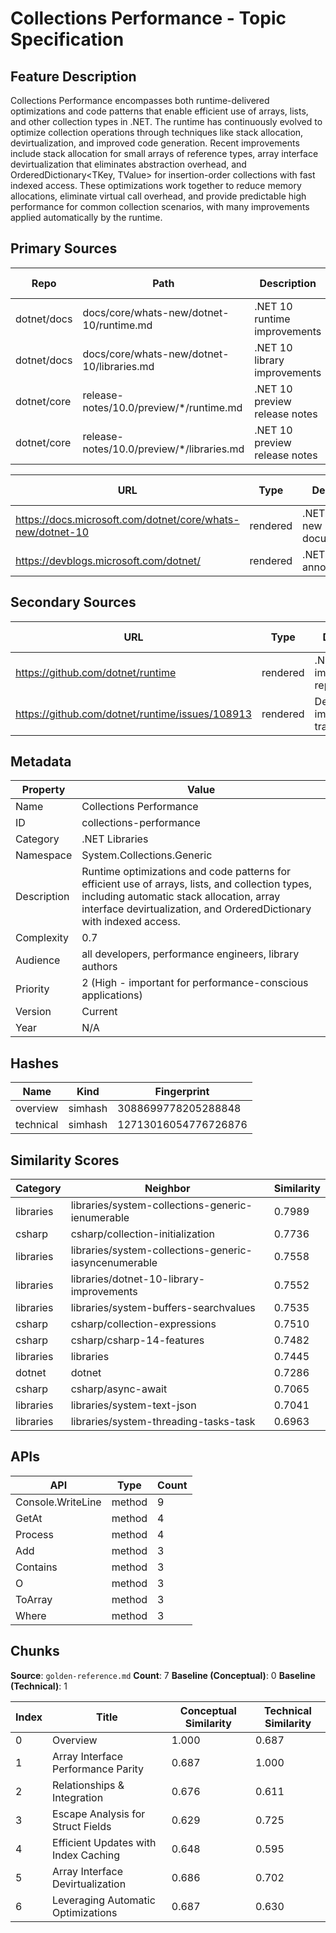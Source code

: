# Collections Performance - Topic Specification

## Feature Description

Collections Performance encompasses both runtime-delivered optimizations and code patterns that enable efficient use of arrays, lists, and other collection types in .NET. The runtime has continuously evolved to optimize collection operations through techniques like stack allocation, devirtualization, and improved code generation. Recent improvements include stack allocation for small arrays of reference types, array interface devirtualization that eliminates abstraction overhead, and OrderedDictionary<TKey, TValue> for insertion-order collections with fast indexed access. These optimizations work together to reduce memory allocations, eliminate virtual call overhead, and provide predictable high performance for common collection scenarios, with many improvements applied automatically by the runtime.

## Primary Sources

| Repo | Path | Description | Last Verified |
| --- | --- | --- | --- |
| dotnet/docs | docs/core/whats-new/dotnet-10/runtime.md | .NET 10 runtime improvements | 2025-10-15 |
| dotnet/docs | docs/core/whats-new/dotnet-10/libraries.md | .NET 10 library improvements | 2025-10-15 |
| dotnet/core | release-notes/10.0/preview/*/runtime.md | .NET 10 preview release notes | 2025-10-15 |
| dotnet/core | release-notes/10.0/preview/*/libraries.md | .NET 10 preview release notes | 2025-10-15 |

| URL | Type | Description | Last Verified |
| --- | --- | --- | --- |
| https://docs.microsoft.com/dotnet/core/whats-new/dotnet-10 | rendered | .NET 10 what's new documentation | 2025-10-15 |
| https://devblogs.microsoft.com/dotnet/ | rendered | .NET Blog announcements | 2025-10-15 |

## Secondary Sources

| URL | Type | Description | Last Verified |
| --- | --- | --- | --- |
| https://github.com/dotnet/runtime | rendered | .NET runtime implementation repository | 2025-10-15 |
| https://github.com/dotnet/runtime/issues/108913 | rendered | De-abstraction improvements tracking issue | 2025-10-15 |

## Metadata

| Property | Value |
| --- | --- |
| Name | Collections Performance |
| ID | collections-performance |
| Category | .NET Libraries |
| Namespace | System.Collections.Generic |
| Description | Runtime optimizations and code patterns for efficient use of arrays, lists, and collection types, including automatic stack allocation, array interface devirtualization, and OrderedDictionary with indexed access. |
| Complexity | 0.7 |
| Audience | all developers, performance engineers, library authors |
| Priority | 2 (High - important for performance-conscious applications) |
| Version | Current |
| Year | N/A |

## Hashes

| Name | Kind | Fingerprint |
|------|------|-------------|
| overview | simhash | 3088699778205288848 |
| technical | simhash | 12713016054776726876 |

## Similarity Scores

| Category | Neighbor | Similarity |
|----------|----------|------------|
| libraries | libraries/system-collections-generic-ienumerable | 0.7989 |
| csharp | csharp/collection-initialization | 0.7736 |
| libraries | libraries/system-collections-generic-iasyncenumerable | 0.7558 |
| libraries | libraries/dotnet-10-library-improvements | 0.7552 |
| libraries | libraries/system-buffers-searchvalues | 0.7535 |
| csharp | csharp/collection-expressions | 0.7510 |
| csharp | csharp/csharp-14-features | 0.7482 |
| libraries | libraries | 0.7445 |
| dotnet | dotnet | 0.7286 |
| csharp | csharp/async-await | 0.7065 |
| libraries | libraries/system-text-json | 0.7041 |
| libraries | libraries/system-threading-tasks-task | 0.6963 |

## APIs

| API | Type | Count |
|-----|------|-------|
| Console.WriteLine | method | 9 |
| GetAt | method | 4 |
| Process | method | 4 |
| Add | method | 3 |
| Contains | method | 3 |
| O | method | 3 |
| ToArray | method | 3 |
| Where | method | 3 |

## Chunks

**Source**: `golden-reference.md`
**Count**: 7
**Baseline (Conceptual)**: 0
**Baseline (Technical)**: 1

| Index | Title | Conceptual Similarity | Technical Similarity |
|-------|-------|----------------------|---------------------|
| 0 | Overview | 1.000 | 0.687 |
| 1 | Array Interface Performance Parity | 0.687 | 1.000 |
| 2 | Relationships & Integration | 0.676 | 0.611 |
| 3 | Escape Analysis for Struct Fields | 0.629 | 0.725 |
| 4 | Efficient Updates with Index Caching | 0.648 | 0.595 |
| 5 | Array Interface Devirtualization | 0.686 | 0.702 |
| 6 | Leveraging Automatic Optimizations | 0.687 | 0.630 |
